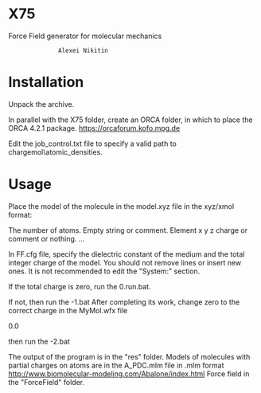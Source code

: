 # X75
Force Field generator for molecular mechanics


                  Alexei Nikitin


# Installation

Unpack the archive.

In parallel with the X75 folder, create an ORCA folder, in which to place the ORCA 4.2.1 package.
https://orcaforum.kofo.mpg.de

Edit the job_control.txt file to specify a valid path to chargemol\atomic_densities\. 



# Usage

Place the model of the molecule in the model.xyz file in the xyz/xmol format:

The number of atoms.
Empty string or comment.
Element  x y z  charge or comment or nothing.
...

In FF.cfg file, specify the dielectric constant of the medium and the total integer charge of the model.
You should not remove lines or insert new ones.
It is not recommended to edit the "System:" section. 

If the total charge is zero, run the 0.run.bat.

If not, then run the -1.bat
After completing its work, change zero to the correct charge in the MyMol.wfx file

<Net Charge> 
0.0 
</Net Charge> 

then run the -2.bat


The output of the program is in the "res" folder.
Models of molecules with partial charges on atoms are in the A_PDC.mlm file 
in .mlm format http://www.biomolecular-modeling.com/Abalone/index.html
Force field in the "ForceField" folder.



